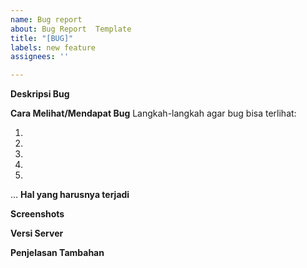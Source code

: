 ```yaml
---
name: Bug report
about: Bug Report  Template
title: "[BUG]"
labels: new feature
assignees: ''

---
```


**Deskripsi Bug**

**Cara Melihat/Mendapat Bug**
Langkah-langkah agar bug bisa terlihat:

1.
2.
3.
4.
5.
...
**Hal yang harusnya terjadi**

**Screenshots**

**Versi Server**

**Penjelasan Tambahan**
